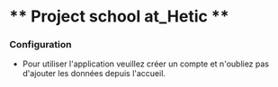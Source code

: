 
** Project school at_Hetic **
=========

### Configuration

- Pour utiliser l'application veuillez créer un compte et n'oubliez pas d'ajouter les données depuis l'accueil. 
